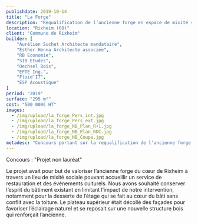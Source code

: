 ```yaml
---
publishdate: 2019-10-14
title: "La Forge"
description: "Requalification de l’ancienne forge en espace de mixité sociale"
location: "Rixheim (68)"
client: "Commune de Rixheim"
builder: [
    "Aurélien Suchet Architecte mandataire",
    "Esther Henna Architecte associée",
    "RB Economie",
    "SIB Etudes",
    "Oechsel Bois",
    "EFTE Ing.",
    "Fluid’IT",
    "ESP Acoustique"
]
period: "2019"
surface: "295 m²"
cost: "500 000€ HT"
images:
  - /img/upload/la_forge_Pers_int.jpg
  - /img/upload/la_forge_Pers_ext.jpg
  - /img/upload/la_forge_NB_Plan_R+1.jpg
  - /img/upload/la_forge_NB_Plan_RDC.jpg
  - /img/upload/la_forge_NB_Coupe.jpg
metadesc: "Concours portant sur la requalification de l’ancienne forge au cœur de Rixheim avec une approche de valorisation du patrimoine."
---
```

Concours : "Projet non lauréat"

Le projet avait pour but de valoriser l’ancienne forge du cœur de Rixheim à travers un lieu de mixité sociale pouvant accueillir un service de restauration et des événements culturels. Nous avons souhaité conserver l’esprit du bâtiment existant en limitant l’impact de notre intervention, notamment pour la desserte de l’étage qui se fait au cœur du bâti sans conflit avec la toiture. Le plateau supérieur était décollé des façades pour favoriser l’éclairage naturel et se reposait sur une nouvelle structure bois qui renforçait l’ancienne.
